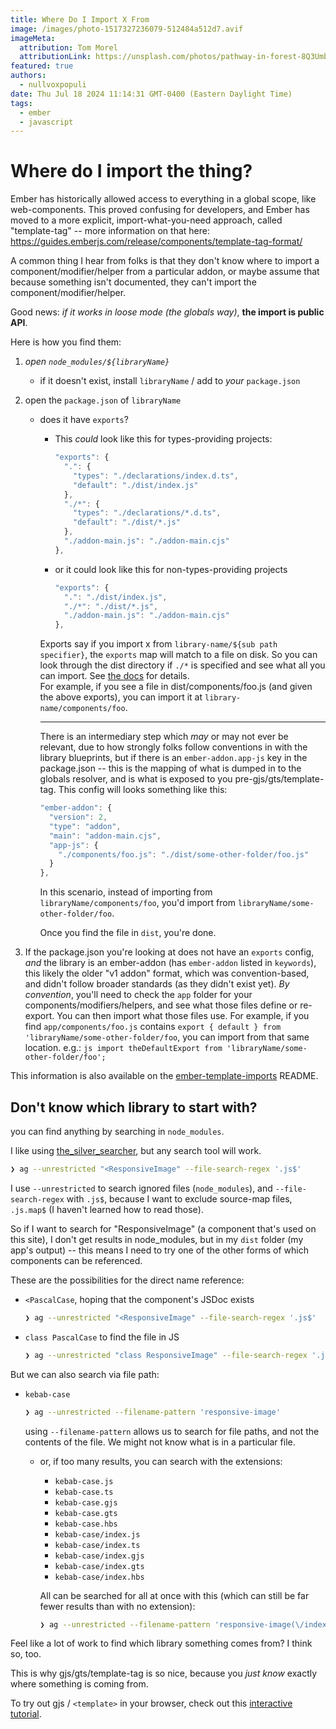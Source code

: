 ```yaml
---
title: Where Do I Import X From
image: /images/photo-1517327236079-512484a512d7.avif
imageMeta:
  attribution: Tom Morel
  attributionLink: https://unsplash.com/photos/pathway-in-forest-8Q3Umbnr8DU
featured: true
authors:
  - nullvoxpopuli
date: Thu Jul 18 2024 11:14:31 GMT-0400 (Eastern Daylight Time)
tags:
  - ember 
  - javascript
---
```


# Where do I import the thing?


Ember has historically allowed access to everything in a global scope, like web-components. This proved confusing for developers, and Ember has moved to a more explicit, import-what-you-need approach, called "template-tag" -- more information on that here: https://guides.emberjs.com/release/components/template-tag-format/

A common thing I hear from folks is that they don't know where to import a component/modifier/helper from a particular addon, or maybe assume that because something isn't documented, they can't import the component/modifier/helper.

Good news:
_if it works in loose mode (the globals way)_, **the import is public API**.


Here is how you find them:

1. _open `node_modules/${libraryName}`_
    - if it doesn't exist, install `libraryName` / add to _your_ `package.json` 
2.  open the `package.json` of `libraryName`
    - does it have `exports`?
        - This _could_ look like this for types-providing projects:

            ```js 
            "exports": {
              ".": {
                "types": "./declarations/index.d.ts",
                "default": "./dist/index.js"
              },
              "./*": {
                "types": "./declarations/*.d.ts",
                "default": "./dist/*.js"
              },
              "./addon-main.js": "./addon-main.cjs"
            },
            ```
        - or it could look like this for non-types-providing projects 

            ```js 
            "exports": {
              ".": "./dist/index.js",
              "./*": "./dist/*.js",
              "./addon-main.js": "./addon-main.cjs"
            },
            ```

        Exports say if you import x from `library-name/${sub path specifier}`, the `exports` map will match to a file on disk. So you can look through the dist directory if `./*` is specified and see what all you can import. See [the docs](https://nodejs.org/api/packages.html#subpath-exports) for details.  
        For example, if you see a file in dist/components/foo.js (and given the above exports), you can import it at `library-name/components/foo`.  

        ----------------

        There is an intermediary step which _may_ or may not ever be relevant, due to how strongly folks follow conventions in with the library blueprints, but if there is an `ember-addon.app-js` key in the package.json -- this is the mapping of what is dumped in to the globals resolver, and is what is exposed to you pre-gjs/gts/template-tag. This config will looks something like this:  
        ```js
        "ember-addon": {
          "version": 2,
          "type": "addon",
          "main": "addon-main.cjs",
          "app-js": {
            "./components/foo.js": "./dist/some-other-folder/foo.js"
          }
        },
        ```
        In this scenario, instead of importing from `libraryName/components/foo`, you'd import from `libraryName/some-other-folder/foo`.  

        Once you find the file in `dist`, you're done.

  3. If the package.json you're looking at does not have an `exports` config, _and_ the library is an ember-addon (has `ember-addon` listed in `keywords`), this likely the older "v1 addon" format, which was convention-based, and didn't follow broader standards (as they didn't exist yet). _By convention_, you'll need to check the `app` folder for your components/modifiers/helpers, and see what those files define or re-export. You can then import what those files use.
    For example, if you find `app/components/foo.js` contains `export { default } from 'libraryName/some-other-folder/foo`, you can import from that same location. e.g.:
    ```js
    import theDefaultExport from 'libraryName/some-other-folder/foo';
    ```


This information is also available on the [ember-template-imports](https://github.com/ember-template-imports/ember-template-imports?tab=readme-ov-file#reference-import-external-helpers-modifiers-components) README.

## Don't know which library to start with?

you can find anything by searching in `node_modules`.

I like using [the_silver_searcher](https://github.com/ggreer/the_silver_searcher), but any search tool will work.

```bash 
❯ ag --unrestricted "<ResponsiveImage" --file-search-regex '.js$'
```

I use `--unrestricted` to search ignored files (`node_modules`), and `--file-search-regex` with `.js$`, because I want to exclude source-map files, `.js.map$` (I haven't learned how to read those).

So if I want to search for "ResponsiveImage" (a component that's used on this site), I don't get results in node_modules, but in my `dist` folder (my app's output) -- this means I need to try one of the other forms of which components can be referenced.

These are the possibilities for the direct name reference:
- `<PascalCase`, hoping that the component's JSDoc exists

    ```bash 
    ❯ ag --unrestricted "<ResponsiveImage" --file-search-regex '.js$'
    ```
- `class PascalCase` to find the file in JS 

    ```bash 
    ❯ ag --unrestricted "class ResponsiveImage" --file-search-regex '.js$'
    ```

But we can also search via file path:
- `kebab-case`
  
    ```bash 
    ❯ ag --unrestricted --filename-pattern 'responsive-image'
    ```

    using `--filename-pattern` allows us to search for file paths, and not the contents of the file. We might not know what is in a particular file.

  - or, if too many results, you can search with the extensions:
    - `kebab-case.js`
    - `kebab-case.ts`
    - `kebab-case.gjs`
    - `kebab-case.gts`
    - `kebab-case.hbs`
    - `kebab-case/index.js`
    - `kebab-case/index.ts`
    - `kebab-case/index.gjs`
    - `kebab-case/index.gts`
    - `kebab-case/index.hbs`

    All can be searched for all at once with this (which can still be far fewer results than with no extension):

    ```bash 
    ❯ ag --unrestricted --filename-pattern 'responsive-image(\/index)?\.(js|ts|hbs|gjs|gts)'
    ```


Feel like a lot of work to find which library something comes from? I think so, too.

This is why gjs/gts/template-tag is so nice, because you _just know_ exactly where something is coming from.

To try out gjs / `<template>` in your browser, check out this [interactive tutorial](https://tutorial.glimdown.com).
